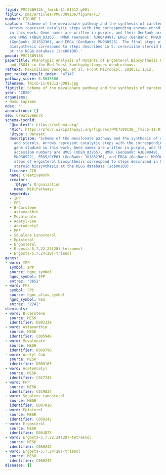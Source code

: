 ```yaml
---
figid: PMC7309136__fmicb-11-01312-g001
figlink: pmc/articles/PMC7309136/figure/F1/
number: FIGURE 1
caption: 'Scheme of the mevalonate pathway and the synthesis of carotenoids and sterols.
  Arrows represent catalytic steps with the corresponding enzyme-encoding gene studied
  in this work. Gene names are written in purple, and their GenBank accession numbers
  are HMGS (XDEN_03265), HMGR (GenBank: AJ884949), ERG3 (GenBank: MN930922), ERG5/CYP61
  (GenBank: JX183236), and ERG4 (GenBank: MN930923). The final steps of ergosterol
  biosynthesis correspond to steps described in S. cerevisiae steroid biosynthesis
  at the KEGG database (sce00100).'
pmcid: PMC7309136
papertitle: Phenotypic Analysis of Mutants of Ergosterol Biosynthesis Genes (ERG3
  and ERG4) in the Red Yeast Xanthophyllomyces dendrorhous.
reftext: Maximiliano Venegas, et al. Front Microbiol. 2020;11:1312.
pmc_ranked_result_index: '47147'
pathway_score: 0.8635806
filename: fmicb-11-01312-g001.jpg
figtitle: Scheme of the mevalonate pathway and the synthesis of carotenoids and sterols
year: '2020'
organisms:
- Homo sapiens
ndex: ''
annotations: []
seo: CreativeWork
schema-jsonld:
  '@context': https://schema.org/
  '@id': https://pfocr.wikipathways.org/figures/PMC7309136__fmicb-11-01312-g001.html
  '@type': Dataset
  description: 'Scheme of the mevalonate pathway and the synthesis of carotenoids
    and sterols. Arrows represent catalytic steps with the corresponding enzyme-encoding
    gene studied in this work. Gene names are written in purple, and their GenBank
    accession numbers are HMGS (XDEN_03265), HMGR (GenBank: AJ884949), ERG3 (GenBank:
    MN930922), ERG5/CYP61 (GenBank: JX183236), and ERG4 (GenBank: MN930923). The final
    steps of ergosterol biosynthesis correspond to steps described in S. cerevisiae
    steroid biosynthesis at the KEGG database (sce00100).'
  license: CC0
  name: CreativeWork
  creator:
    '@type': Organization
    name: WikiPathways
  keywords:
  - IPP
  - FES
  - B-Carotene
  - Astaxanthin
  - Mevalonate
  - Acetyl-CoA
  - AcetoAcetyl
  - FPP
  - Squalene Lanosterol
  - Episterol
  - Ergosterol
  - Ergosta-5,7,22,24(28)-tetraenol
  - Ergosta-5,7,24(28)-trienol
genes:
- word: IPP
  symbol: IPP
  source: hgnc_symbol
  hgnc_symbol: IPP
  entrez: '3652'
- word: FPS
  symbol: FPS
  source: hgnc_alias_symbol
  hgnc_symbol: FES
  entrez: '2242'
chemicals:
- word: B-Carotene
  source: MESH
  identifier: D002338
- word: Astaxanthin
  source: MESH
  identifier: C005948
- word: Mevalonate
  source: MESH
  identifier: D008798
- word: Acetyl-CoA
  source: MESH
  identifier: D000105
- word: AcetoAcetyl
  source: MESH
  identifier: C027745
- word: FPP
  source: MESH
  identifier: C039834
- word: Squalene Lanosterol
  source: MESH
  identifier: D007810
- word: Episterol
  source: MESH
  identifier: C060242
- word: Ergosterol
  source: MESH
  identifier: D004875
- word: Ergosta-5,7,22,24(28)-tetraenol
  source: MESH
  identifier: C060242
- word: Ergosta-5,7,24(28)-trienol
  source: MESH
  identifier: C060242
diseases: []
---
```

